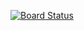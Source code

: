 [![Board Status](https://dev.azure.com/electrumsv/dc4594d0-46c9-4b75-ad35-f7fb21ce6933/46962181-6adc-4d37-bf1a-4f3f98c9c649/_apis/work/boardbadge/74437d75-4be7-4c91-8049-518350865962)](https://dev.azure.com/electrumsv/dc4594d0-46c9-4b75-ad35-f7fb21ce6933/_boards/board/t/46962181-6adc-4d37-bf1a-4f3f98c9c649/Microsoft.RequirementCategory)